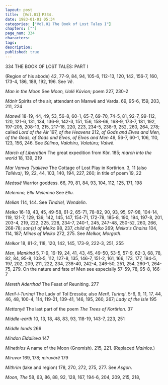```yaml
---
layout: post
title: 【Vol.01】P334.
date: 1983-01-01 05:34
categories: ["Vol.01 The Book of Lost Tales I"]
chapters: [""]
page_num: 334
characters: 
tags: 
description: 
published: true
---
```


<p style="text-indent: 0;">
334      THE BOOK OF LOST TALES: PART I
</p>

(Region of his abode) 42, 77-9, 84, 94, 105-6, 112-13, 120, 142, 156-7, 160, 173-4, 186, 189, 192, 196. See <I>Vê</I>.

<I>Man in the Moon   </I> See <I>Moon, Uolë Kúvion;</I> poem 227, 230-2

<I>Mánir  </I> Spirits of the air, attendant on Manwë and Varda. 69, 95-6, 159, 203, 211, 224

<I>Manwë</I> 18-19, 44, 49, 53, 56-8, 60-1, 65-7, 69-70, 74-5, 81, 92-7, 99-112, 120, 121-6, 131, 134, 136-9, 142-3, 151, 156, 158-66, 168-9, 173-7, 181, 192, 197-205, 208-13, 215, 217-18, 220, 223, 234-5, 238-9, 252, 260, 264, 278; called <I>Lord of the Air</I> 197, <I>of the Heavens</I> 212, <I>of Gods and Elves and Men, of the Gods, of Gods and Elves, of Elves and Men</I> 49, 56-7, 60-1, 106, 110, 123, 156, 246. See <I>Súlimo, Valahíru, Valatúru; Valwë</I>.

<I>March of Liberation</I> The great expedition from Kôr. 185; <I>march into the world</I> 18, 139, 219

<I>Mar Vanwa Tyaliéva</I> The Cottage of Lost Play in Kortirion. 3, 11 (also <I>Taliéva)</I>, 19, 22, 44, 103, 140, 194, 227, 260; in title of poem 19, 22

<I>Meássë</I> Warrior goddess. 66, 79, 81, 84, 93, 104, 112, 125, 171, 198

<I>Melemno, Ellu Melemno   </I> See <I>Ellu</I>.

<I>Melian  </I> 114, 144. See <I>Tindriel, Wendelin</I>.

<I>Melko   </I> 16-18, 43, 45, 49-58, 61-2, 65-71, 78-82, 90, 93, 95, 97-98, 104-14, 119, 121-7, 129, 139, 142, 145, 147, 154-71, 172-78, 185-8, 190, 194, 197-8, 201, 203-4, 219, 222, 225, 228, 234-7, 240-1, 245, 247-48, 250-52, 260, 266, 268-78; <I>son(s) of Melko</I> 98, 237, <I>child of Melko</I> 269; <I>Melko's Chains</I> 104, 114, 187; <I>Mines of Melko</I> 272, 275. See <I>Melkor, Morgoth</I>.

<I>Melkor </I> 18, 81-2, 118, 120, 142, 145, 173-9, 222-3, 251, 255

<I>Men, Mankind</I> 5, 7-9, 16-19, 24, 41, 43, 45, 49-50, 53-5, 57-9, 62-3, 68, 78, 82, 84, 95-8, 103-5, 112, 127-8, 135, 146-7, 151-2, 161, 166, 173, 177, 194-5, 197, 202, 209, 211, 222, 234, 238-40, 242-4, 246-50, 251, 254, 260-1, 264-75, 279. On the nature and fate of Men see especially 57-59, 78, 95-8, 166-7

<I>Mereth Aderthad  </I> The Feast of Reuniting. 277

<I>Meril-i-Turinqi   </I> The Lady of Tol Eressëa; also <I>Meril, Turinqi</I>. 5-6, 9, 11, 17, 44, 46, 48, 100-4, 114, 119-21, 139-41, 146, 195, 260, 267; <I>Lady of the Isle</I> 195

<I>Mettanyë</I> The last part of the poem <I>The Trees of Kortirion</I>. 37

<I>Middle-earth   </I> 10, 13, 18, 48, 83, 93, 118-19, 143-7, 223, 251

<I>Middle lands  </I> 266

<I>Mindon Eldalieva   </I> 147

<I>Minethlos  </I> A name of the Moon (Gnomish). 215, 221. (Replaced <I>Mainlos.</I>)

<I>Miruvor  </I> 169, 178; <I>miruvórë</I> 179

<I>Mithrim  </I> (lake and region) 178, 270, 272, 275, 277. See <I>Asgon</I>.

<I>Moon, The  </I> 58, 63, 86, 88, 92, 128, 167, 194-6, 204, 209, 215, 218,

